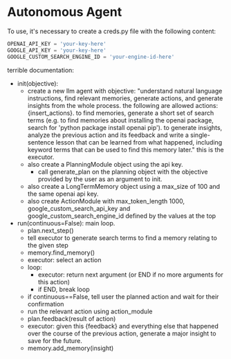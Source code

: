 # Autonomous Agent

To use, it's necessary to create a creds.py file with the following content:


```python
OPENAI_API_KEY = 'your-key-here'
GOOGLE_API_KEY = 'your-key-here'
GOOGLE_CUSTOM_SEARCH_ENGINE_ID = 'your-engine-id-here'
```

terrible documentation:

- init(objective):
    - create a new llm agent with objective: "understand natural language instructions, find relevant memories, generate actions, and generate insights from the whole process. the following are allowed actions: {insert_actions}. to find memories, generate a short set of search terms (e.g. to find memories about installing the openai package, search for 'python package install openai pip'). to generate insights, analyze the previous action and its feedback and write a single-sentence lesson that can be learned from what happened, including keyword terms that can be used to find this memory later." this is the executor.
    - also create a PlanningModule object using the api key.
        - call generate_plan on the planning object with the objective provided by the user as an argument to init.
    - also create a LongTermMemory object using a max_size of 100 and the same openai api key.
    - also create ActionModule with max_token_length 1000, google_custom_search_api_key and google_custom_search_engine_id defined by the values at the top
- run(continuous=False): main loop.
    - plan.next_step()
    - tell executor to generate search terms to find a memory relating to the given step
    - memory.find_memory()
    - executor: select an action
    - loop:
        - executor: return next argument (or END if no more arguments for this action)
        - if END, break loop
    - if continuous==False, tell user the planned action and wait for their confirmation
    - run the relevant action using action_module
    - plan.feedback(result of action)
    - executor: given this {feedback} and everything else that happened over the course of the previous action, generate a major insight to save for the future.
    - memory.add_memory(insight)
